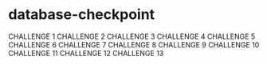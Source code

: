 # database-checkpoint

CHALLENGE 1
CHALLENGE 2
CHALLENGE 3
CHALLENGE 4
CHALLENGE 5
CHALLENGE 6
CHALLENGE 7
CHALLENGE 8
CHALLENGE 9
CHALLENGE 10 
CHALLENGE 11
CHALLENGE 12
CHALLENGE 13

